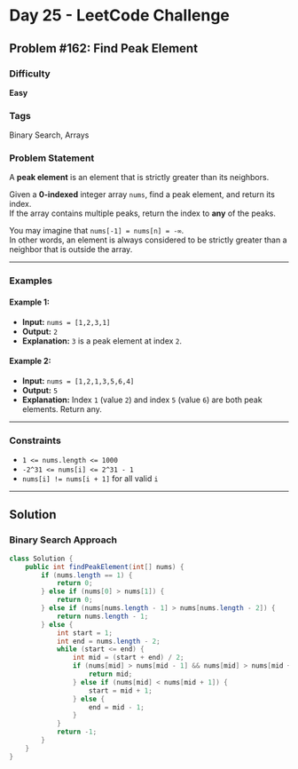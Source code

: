# Day 25 - LeetCode Challenge

## Problem #162: Find Peak Element

### Difficulty
**Easy**

### Tags
Binary Search, Arrays

### Problem Statement

A **peak element** is an element that is strictly greater than its neighbors.

Given a **0-indexed** integer array `nums`, find a peak element, and return its index.  
If the array contains multiple peaks, return the index to **any** of the peaks.

You may imagine that `nums[-1] = nums[n] = -∞`.  
In other words, an element is always considered to be strictly greater than a neighbor that is outside the array.

---

### Examples

#### Example 1:
- **Input:** `nums = [1,2,3,1]`  
- **Output:** `2`  
- **Explanation:** `3` is a peak element at index `2`.

#### Example 2:
- **Input:** `nums = [1,2,1,3,5,6,4]`  
- **Output:** `5`  
- **Explanation:** Index `1` (value `2`) and index `5` (value `6`) are both peak elements. Return any.

---

### Constraints

- `1 <= nums.length <= 1000`  
- `-2^31 <= nums[i] <= 2^31 - 1`  
- `nums[i] != nums[i + 1]` for all valid `i`

---

## Solution

### Binary Search Approach

```java
class Solution {
    public int findPeakElement(int[] nums) {
        if (nums.length == 1) {
            return 0;
        } else if (nums[0] > nums[1]) {
            return 0;
        } else if (nums[nums.length - 1] > nums[nums.length - 2]) {
            return nums.length - 1;
        } else {
            int start = 1;
            int end = nums.length - 2;
            while (start <= end) {
                int mid = (start + end) / 2;
                if (nums[mid] > nums[mid - 1] && nums[mid] > nums[mid + 1]) {
                    return mid;
                } else if (nums[mid] < nums[mid + 1]) {
                    start = mid + 1;
                } else {
                    end = mid - 1;
                }
            }
            return -1;
        }
    }
}